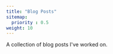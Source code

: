 ```yaml
---
title: "Blog Posts"
sitemap:
  priority : 0.5
weight: 10
---
```

<p>A collection of blog posts I've worked on.</p>
